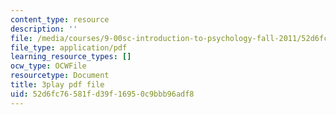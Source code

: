 ```yaml
---
content_type: resource
description: ''
file: /media/courses/9-00sc-introduction-to-psychology-fall-2011/52d6fc76581fd39f16950c9bbb96adf8_qZdm4mpQA_8.pdf
file_type: application/pdf
learning_resource_types: []
ocw_type: OCWFile
resourcetype: Document
title: 3play pdf file
uid: 52d6fc76-581f-d39f-1695-0c9bbb96adf8
---
```

